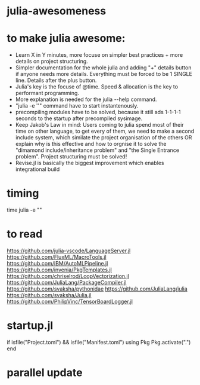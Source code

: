 # julia-awesomeness


# to make julia awesome:
 - Learn X in Y minutes, more focuse on simpler best practices + more details on project structuring. 
 - Simpler documentation for the whole julia and adding "+" details button if anyone needs more details. Everything must be forced to be 1 SINGLE line. Details after the plus button. 
 - Julia's key is the focuse of @time. Speed & allocation is the key to performant programming. 
 - More explanation is needed for the julia --help command. 
 - "julia -e ''" command have to start instantenously.
 - precompiling modules have to be solved, because it still ads 1-1-1-1 seconds to the startup after precompiled sysimage. 
 - Keep Jakob's Law in mind: Users coming to julia spend most of their time on other language, to get every of them, we need to make a second include system, which similate the project organisation of the others OR explain why is this effective and how to orgnise it to solve the "dimamond include/inheritance problem" and "the Single Entrance problem". Project structuring must be solved! 
 - Revise.jl is basically the biggest improvement which enables integrational build
 

# timing
time julia -e ""

# to read
https://github.com/julia-vscode/LanguageServer.jl
https://github.com/FluxML/MacroTools.jl
https://github.com/IBM/AutoMLPipeline.jl
https://github.com/invenia/PkgTemplates.jl
https://github.com/chriselrod/LoopVectorization.jl
https://github.com/JuliaLang/PackageCompiler.jl
https://github.com/svaksha/pythonidae
https://github.com/JuliaLang/julia
https://github.com/svaksha/Julia.jl
https://github.com/PhilipVinc/TensorBoardLogger.jl


# startup.jl

if isfile("Project.toml") && isfile("Manifest.toml")
	using Pkg
	Pkg.activate(".")
end

# parallel update


